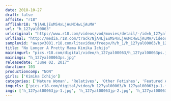 ```yaml
---
date: 2018-10-27
draft: false
affsite: "r18"
afflinkr18: "NjA4LjEuMS4xLjAuMC4wLjAuMA"
url: "h_127yal00063"
urloriginal: "http://www.r18.com/videos/vod/movies/detail/-/id=h_127yal00063"
urlfinal: "http://media.r18.com/track/NjA4LjEuMS4xLjAuMC4wLjAuMA/videos/vod/movies/detail/-/id=h_127yal00063"
samplevid: "awspv3001.r18.com/litevideo/freepv/h/h_1/h_127yal00063/h_127yal00063_dmb_w.mp4"
title: "No Longer A Pretty Mama Kimika Ichijo"
mainimgurl: "pics.r18.com/digital/video/h_127yal00063/h_127yal00063ps.jpg"
mainimgs: "h_127yal00063ps.jpg"
releasedate: "June 02, 2017"
duration: 103
productioncomp: "NON"
girls: ['Kimika Ichijo']
categories: ['Mature Woman', 'Relatives', 'Other Fetishes', 'Featured Actress', 'BUKKAKE', 'Hi-Def']
imgurls: ['pics.r18.com/digital/video/h_127yal00063/h_127yal00063jp-1.jpg', 'pics.r18.com/digital/video/h_127yal00063/h_127yal00063jp-2.jpg', 'pics.r18.com/digital/video/h_127yal00063/h_127yal00063jp-3.jpg', 'pics.r18.com/digital/video/h_127yal00063/h_127yal00063jp-4.jpg', 'pics.r18.com/digital/video/h_127yal00063/h_127yal00063jp-5.jpg', 'pics.r18.com/digital/video/h_127yal00063/h_127yal00063jp-6.jpg', 'pics.r18.com/digital/video/h_127yal00063/h_127yal00063jp-7.jpg', 'pics.r18.com/digital/video/h_127yal00063/h_127yal00063jp-8.jpg', 'pics.r18.com/digital/video/h_127yal00063/h_127yal00063jp-9.jpg', 'pics.r18.com/digital/video/h_127yal00063/h_127yal00063jp-10.jpg', 'pics.r18.com/digital/video/h_127yal00063/h_127yal00063jp-11.jpg', 'pics.r18.com/digital/video/h_127yal00063/h_127yal00063jp-12.jpg', 'pics.r18.com/digital/video/h_127yal00063/h_127yal00063jp-13.jpg', 'pics.r18.com/digital/video/h_127yal00063/h_127yal00063jp-14.jpg', 'pics.r18.com/digital/video/h_127yal00063/h_127yal00063jp-15.jpg', 'pics.r18.com/digital/video/h_127yal00063/h_127yal00063jp-16.jpg', 'pics.r18.com/digital/video/h_127yal00063/h_127yal00063jp-17.jpg', 'pics.r18.com/digital/video/h_127yal00063/h_127yal00063jp-18.jpg', 'pics.r18.com/digital/video/h_127yal00063/h_127yal00063jp-19.jpg', 'pics.r18.com/digital/video/h_127yal00063/h_127yal00063jp-20.jpg']
imgs: ['h_127yal00063jp-1.jpg', 'h_127yal00063jp-2.jpg', 'h_127yal00063jp-3.jpg', 'h_127yal00063jp-4.jpg', 'h_127yal00063jp-5.jpg', 'h_127yal00063jp-6.jpg', 'h_127yal00063jp-7.jpg', 'h_127yal00063jp-8.jpg', 'h_127yal00063jp-9.jpg', 'h_127yal00063jp-10.jpg', 'h_127yal00063jp-11.jpg', 'h_127yal00063jp-12.jpg', 'h_127yal00063jp-13.jpg', 'h_127yal00063jp-14.jpg', 'h_127yal00063jp-15.jpg', 'h_127yal00063jp-16.jpg', 'h_127yal00063jp-17.jpg', 'h_127yal00063jp-18.jpg', 'h_127yal00063jp-19.jpg', 'h_127yal00063jp-20.jpg']
---
```


